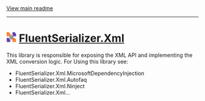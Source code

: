 ﻿[//]: # (Header)

<a href="https://github.com/Marvin-Brouwer/FluentSerializer#readme">
	View main readme
</a><hr/>
<h1>
	<img alt="icon" width="26" height="26"
		src="https://github.com/Marvin-Brouwer/FluentSerializer/raw/main/doc/logo/Logo.xml.optimized.svg" />
	<a href="https://github.com/Marvin-Brouwer/FluentSerializer/src/FluentSerializer.Xml/Readme.md#readme">
		FluentSerializer.Xml
	</a>
</h1>

[//]: # (Body)

This library is responsible for exposing the XML API and implementing the XML conversion logic.
For Using this library see:
- FluentSerializer.Xml.MicrosoftDependencyInjection
- FluentSerializer.Xml.Autofaq
- FluentSerializer.Xml.Ninject
- FluentSerializer.Xml...